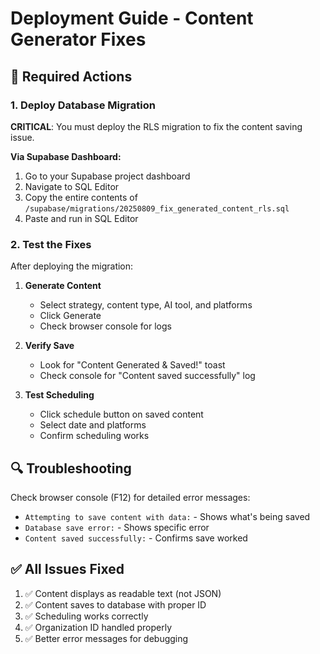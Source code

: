 # Deployment Guide - Content Generator Fixes

## 🚀 Required Actions

### 1. Deploy Database Migration

**CRITICAL**: You must deploy the RLS migration to fix the content saving issue.

**Via Supabase Dashboard:**
1. Go to your Supabase project dashboard
2. Navigate to SQL Editor
3. Copy the entire contents of `/supabase/migrations/20250809_fix_generated_content_rls.sql`
4. Paste and run in SQL Editor

### 2. Test the Fixes

After deploying the migration:

1. **Generate Content**
   - Select strategy, content type, AI tool, and platforms
   - Click Generate
   - Check browser console for logs

2. **Verify Save**
   - Look for "Content Generated & Saved!" toast
   - Check console for "Content saved successfully" log

3. **Test Scheduling**
   - Click schedule button on saved content
   - Select date and platforms
   - Confirm scheduling works

## 🔍 Troubleshooting

Check browser console (F12) for detailed error messages:
- `Attempting to save content with data:` - Shows what's being saved
- `Database save error:` - Shows specific error
- `Content saved successfully:` - Confirms save worked

## ✅ All Issues Fixed

1. ✅ Content displays as readable text (not JSON)
2. ✅ Content saves to database with proper ID
3. ✅ Scheduling works correctly
4. ✅ Organization ID handled properly
5. ✅ Better error messages for debugging
